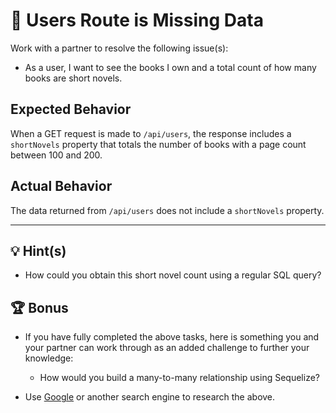 # 🐛 Users Route is Missing Data

Work with a partner to resolve the following issue(s):

* As a user, I want to see the books I own and a total count of how many books are short novels.

## Expected Behavior

When a GET request is made to `/api/users`, the response includes a `shortNovels` property that totals the number of books with a page count between 100 and 200.

## Actual Behavior

The data returned from `/api/users` does not include a `shortNovels` property.

---

## 💡 Hint(s)

* How could you obtain this short novel count using a regular SQL query?

## 🏆 Bonus

* If you have fully completed the above tasks, here is something you and your partner can work through as an added challenge to further your knowledge:

  * How would you build a many-to-many relationship using Sequelize?

* Use [Google](https://www.google.com) or another search engine to research the above.
